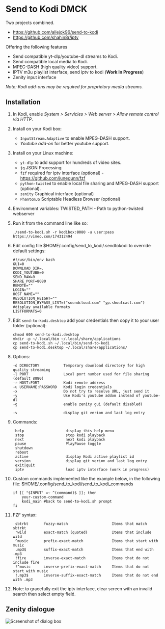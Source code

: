# Send to Kodi DMCK

Two projects combined.

* https://github.com/allejok96/send-to-kodi
* https://github.com/shahin8r/iptv

Offering the following features

* Send compatible yt-dlp/youtube-dl streams to Kodi.
* Send compatible local media to Kodi.
* MPEG-DASH (high quality video) support.
* IPTV m3u playlist interface, send iptv to kodi (__Work In Progress__)
* Zenity input interface

*Note: Kodi add-ons may be required for proprietory media streams.*

## Installation

1. In Kodi, enable *System > Servicies > Web server > Allow remote control via HTTP*.

1. Install on your Kodi box:
   * `InputStream.Adaptive` to enable MPEG-DASH support.
   * *Youtube add-on* for better youtube support.

1. Install on your Linux machine:
   * `yt-dlp`           to add support for hundreds of video sites.
   * `jq`               JSON Processing
   * `fzf`              required for iptv interface (optional) - https://github.com/junegunn/fzf
   * `python-twisted`   to enable local file sharing and MPEG-DASH support (optional).
   * `zenity`           Graphical interface (optional)
   * `PhantomJS`        Scriptable Headless Browser (optional)

1. Environment variables: TWISTED_PATH - Path to python-twisted webserver

1. Run it from the command line like so:

       ./send-to-kodi.sh -r kodibox:8080 -u user:pass https://vimeo.com/174312494

1. Edit config file $HOME/.config/send_to_kodi/.sendtokodi to override default settings:

       #!/usr/bin/env bash
       GUI=0
       DOWNLOAD_DIR=.
       KODI_YOUTUBE=0
       SEND_RAW=0
       SHARE_PORT=8080
       REMOTE=""
       LOGIN=""
       HOST_NAME=""
       RESOLUTION_HEIGHT=""
       RESOLUTION_BYPASS_LIST=("soundcloud.com" "yp.shoutcast.com")
       #display available formats
       LISTFORMATS=0 

1. Edit `send-to-kodi.desktop` add your credentials then copy it to your user folder (optional):

       chmod 600 send-to-kodi.desktop
       mkdir -p ~/.local/bin ~/.local/share/applications
       cp send-to-kodi.sh ~/.local/bin/send-to-kodi
       cp send-to-kodi.desktop ~/.local/share/applications/

1. Options:

       -d DIRECTORY           Temporary download directory for high quality streaming
       -l PORT                Local port number used for file sharing (default 8080)
       -r HOST:PORT           Kodi remote address
       -u USERNAME:PASSWORD   Kodi login credentials
       -x                     Do not try to resolve URL, just send it
       -y                     Use Kodi's youtube addon instead of youtube-dl
       -g                     enable zenity gui (default disabled)

       -v                     display git verion and last log entry

1. Commands:

        help                   display this help menu
        stop                   stop kodi playback
        next                   next kodi playback
        pause                  PlayPause toggle
        shutdown
        reboot
        active                 display Kodi active playlist id
        version                display git verion and last log entry
        exit|quit
        iptv                   load iptv interface (work in progress)

1. Custom commands implemented like the example below, in the following file: $HOME/.config/send_to_kodi/send_to_kodi_commands

       if [[ "$INPUT" =~ ^(command)$ ]]; then
           your-custom-command
           kodi_main #back to send-to-kodi.sh prompt
       fi

1. FZF syntax:

        sbtrkt       fuzzy-match	                Items that match sbtrkt
        'wild        exact-match (quoted)	        Items that include wild
        ^music       prefix-exact-match	            Items that start with music
        .mp3$        suffix-exact-match	            Items that end with .mp3
        !fire	     inverse-exact-match	        Items that do not include fire
        !^music      inverse-prefix-exact-match	    Items that do not start with music
        !.mp3$       inverse-suffix-exact-match	    Items that do not end with .mp3       

1. Note: to gracefully exit the iptv interface, clear screen with an invalid search then select empty field.

## Zenity dialogue

 ![Screenshot of dialog box](https://user-images.githubusercontent.com/7693838/119225728-d94f1000-bb05-11eb-9ff2-5a32d2974f55.png)

